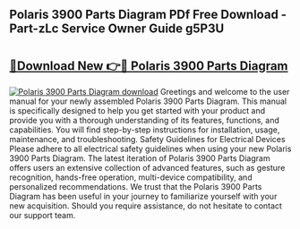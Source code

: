 ## Polaris 3900 Parts Diagram PDf Free Download - Part-zLc Service Owner Guide g5P3U

# <h2><a href="http://dftepx2.blite.top/?on=Polaris+3900+Parts+Diagram">🔗Download New 👉🔴 Polaris 3900 Parts Diagram</a></h2>

[![Polaris 3900 Parts Diagram download](https://i.imgur.com/lujVjoI.png)](http://dftepx2.blite.top/?on=Polaris+3900+Parts+Diagram)
Greetings and welcome to the user manual for your newly assembled Polaris 3900 Parts Diagram. This manual is specifically designed to help you get started with your product and provide you with a thorough understanding of its features, functions, and capabilities. You will find step-by-step instructions for installation, usage, maintenance, and troubleshooting. Safety Guidelines for Electrical Devices Please adhere to all electrical safety guidelines when using your new Polaris 3900 Parts Diagram. The latest iteration of Polaris 3900 Parts Diagram offers users an extensive collection of advanced features, such as gesture recognition, hands-free operation, multi-device compatibility, and personalized recommendations. We trust that the Polaris 3900 Parts Diagram has been useful in your journey to familiarize yourself with your new acquisition. Should you require assistance, do not hesitate to contact our support team.
